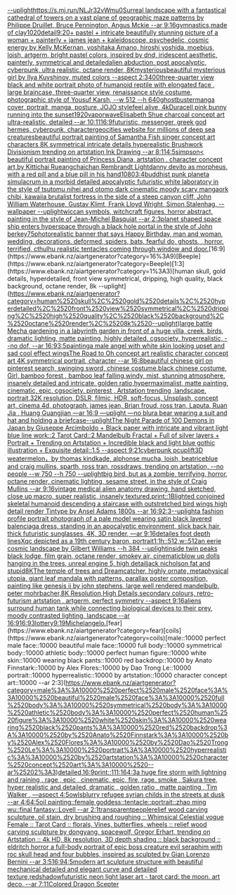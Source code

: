 [--uplight](https://www.ebank.nz/aiartgenerator?category=--uplight)[<https://s.mj.run/NLJr32vWmu0>](https://www.ebank.nz/aiartgenerator?category=%3Chttps%3A//s.mj.run/NLJr32vWmu0%3E)[Surreal landscape with a fantastical cathedral of towers on a vast plane of geographic maze patterns by Philippe Druillet, Bruce Pennington, Angus Mckie --ar 9:16](https://www.ebank.nz/aiartgenerator?category=Surreal%2520landscape%2520with%2520a%2520fantastical%2520cathedral%2520of%2520towers%2520on%2520a%2520vast%2520plane%2520of%2520geographic%2520maze%2520patterns%2520by%2520Philippe%2520Druillet%2C%2520Bruce%2520Pennington%2C%2520Angus%2520Mckie%2520--ar%25209%3A16)[gymnastics,made of clay](https://www.ebank.nz/aiartgenerator?category=gymnastics%2Cmade%2520of%2520clay)[1020](https://www.ebank.nz/aiartgenerator?category=1020)[detail](https://www.ebank.nz/aiartgenerator?category=detail)[9:20](https://www.ebank.nz/aiartgenerator?category=9%3A20)[+ pastel +  intricate beautifully stunning picture of a woman + painterly + james jean + kaleidoscope, psychedelic, cosmic energy by Kelly McKernan, yoshitaka Amano, hiroshi yoshida, moebius, loish, artgerm, bright pastel colors, inspired by dnd, iridescent aesthetic, painterly, symmetrical and detailed](https://www.ebank.nz/aiartgenerator?category=%2B%2520pastel%2520%2B%2520%2520intricate%2520beautifully%2520stunning%2520picture%2520of%2520a%2520woman%2520%2B%2520painterly%2520%2B%2520james%2520jean%2520%2B%2520kaleidoscope%2C%2520psychedelic%2C%2520cosmic%2520energy%2520by%2520Kelly%2520McKernan%2C%2520yoshitaka%2520Amano%2C%2520hiroshi%2520yoshida%2C%2520moebius%2C%2520loish%2C%2520artgerm%2C%2520bright%2520pastel%2520colors%2C%2520inspired%2520by%2520dnd%2C%2520iridescent%2520aesthetic%2C%2520painterly%2C%2520symmetrical%2520and%2520detailed)[alien abduction, post apocalyptic, cyberpunk, ultra realistic, octane render, 8K](https://www.ebank.nz/aiartgenerator?category=alien%2520abduction%2C%2520post%2520apocalyptic%2C%2520cyberpunk%2C%2520ultra%2520realistic%2C%2520octane%2520render%2C%25208K)[mysterious](https://www.ebank.nz/aiartgenerator?category=mysterious)[beautiful mysterious girl by Ilya Kuvshinov, muted colors --aspect 2:3](https://www.ebank.nz/aiartgenerator?category=beautiful%2520mysterious%2520girl%2520by%2520Ilya%2520Kuvshinov%2C%2520muted%2520colors%2520--aspect%25202%3A3)[400](https://www.ebank.nz/aiartgenerator?category=400)[three-quarter view black and white portrait photo of humanoid reptile with elongated face , large braincase, three-quarter view, renaissance style costume, photographic style of Yousuf Karsh, --w 512 --h 640](https://www.ebank.nz/aiartgenerator?category=three-quarter%2520view%2520black%2520and%2520white%2520portrait%2520photo%2520of%2520humanoid%2520reptile%2520with%2520elongated%2520face%2520%2C%2520large%2520braincase%2C%2520three-quarter%2520view%2C%2520renaissance%2520style%2520costume%2C%2520photographic%2520style%2520of%2520Yousuf%2520Karsh%2C%2520--w%2520512%2520--h%2520640)[ghostbuster](https://www.ebank.nz/aiartgenerator?category=ghostbuster)[manga cover, portrait, manga, posture, JOJO style](https://www.ebank.nz/aiartgenerator?category=manga%2520cover%2C%2520portrait%2C%2520manga%2C%2520posture%2C%2520JOJO%2520style)[feel alive, 4k](https://www.ebank.nz/aiartgenerator?category=feel%2520alive%2C%25204k)[Duracell pink bunny running into the sunset](https://www.ebank.nz/aiartgenerator?category=Duracell%2520pink%2520bunny%2520running%2520into%2520the%2520sunset)[1920](https://www.ebank.nz/aiartgenerator?category=1920)[vaporwave](https://www.ebank.nz/aiartgenerator?category=vaporwave)[Elisabeth Shue charcoal concept art ultra-realistic, detailed --ar 10:11](https://www.ebank.nz/aiartgenerator?category=Elisabeth%2520Shue%2520charcoal%2520concept%2520art%2520ultra-realistic%2C%2520detailed%2520--ar%252010%3A11)[16:9](https://www.ebank.nz/aiartgenerator?category=16%3A9)[futuristic, messenger, greek god hermes, cyberpunk, character](https://www.ebank.nz/aiartgenerator?category=futuristic%2C%2520messenger%2C%2520greek%2520god%2520hermes%2C%2520cyberpunk%2C%2520character)[geocities website for millions of deep sea creatures](https://www.ebank.nz/aiartgenerator?category=geocities%2520website%2520for%2520millions%2520of%2520deep%2520sea%2520creatures)[beautiful portrait painting of Samantha Fish singer concept art characters 8K symmetrical intricate details hyperealistic Brushwork Divisionism trending on artstation Ink Drawing --ar 8:11](https://www.ebank.nz/aiartgenerator?category=beautiful%2520portrait%2520painting%2520of%2520Samantha%2520Fish%2520singer%2520concept%2520art%2520characters%25208K%2520symmetrical%2520intricate%2520details%2520hyperealistic%2520Brushwork%2520Divisionism%2520trending%2520on%2520artstation%2520Ink%2520Drawing%2520--ar%25208%3A11)[4:5](https://www.ebank.nz/aiartgenerator?category=4%3A5)[simpson](https://www.ebank.nz/aiartgenerator?category=simpson)[< beautiful portrait painting of Princess Diana, artstation , character concept art,by Kittichai Rueangchaichan,Rembrandt Light](https://www.ebank.nz/aiartgenerator?category=%3C%2520beautiful%2520portrait%2520painting%2520of%2520Princess%2520Diana%2C%2520artstation%2520%2C%2520character%2520concept%2520art%2Cby%2520Kittichai%2520Rueangchaichan%2CRembrandt%2520Light)[danny devito as morpheus, with a red pill and a blue pill in his hand](https://www.ebank.nz/aiartgenerator?category=danny%2520devito%2520as%2520morpheus%2C%2520with%2520a%2520red%2520pill%2520and%2520a%2520blue%2520pill%2520in%2520his%2520hand)[1080](https://www.ebank.nz/aiartgenerator?category=1080)[3:4](https://www.ebank.nz/aiartgenerator?category=3%3A4)[buddhist punk planet](https://www.ebank.nz/aiartgenerator?category=buddhist%2520punk%2520planet)[a simulacrum in a morbid detailed apocalyptic futuristic white laboratory in the style of tsutomu nihei and otomo dark cinematic moody scary manga](https://www.ebank.nz/aiartgenerator?category=a%2520simulacrum%2520in%2520a%2520morbid%2520detailed%2520apocalyptic%2520futuristic%2520white%2520laboratory%2520in%2520the%2520style%2520of%2520tsutomu%2520nihei%2520and%2520otomo%2520dark%2520cinematic%2520moody%2520scary%2520manga)[ork chibi, kawaii](https://www.ebank.nz/aiartgenerator?category=ork%2520chibi%2C%2520kawaii)[a brutalist fortress in the side of a steep canyon cliff, John William Waterhouse, Gustav Klimt, Frank Lloyd Wright, Simon Stalenhag, --wallpaper --uplight](https://www.ebank.nz/aiartgenerator?category=a%2520brutalist%2520fortress%2520in%2520the%2520side%2520of%2520a%2520steep%2520canyon%2520cliff%2C%2520John%2520William%2520Waterhouse%2C%2520Gustav%2520Klimt%2C%2520Frank%2520Lloyd%2520Wright%2C%2520Simon%2520Stalenhag%2C%2520--wallpaper%2520--uplight)[wiccan symbols, witchcraft figures, horror abstract, painting in the style of Jean-Michel Basquiat --ar 2:3](https://www.ebank.nz/aiartgenerator?category=wiccan%2520symbols%2C%2520witchcraft%2520figures%2C%2520horror%2520abstract%2C%2520painting%2520in%2520the%2520style%2520of%2520Jean-Michel%2520Basquiat%2520--ar%25202%3A3)[planet shaped space ship enters hyperspace through a black hole portal in the style of John berkey](https://www.ebank.nz/aiartgenerator?category=planet%2520shaped%2520space%2520ship%2520enters%2520hyperspace%2520through%2520a%2520black%2520hole%2520portal%2520in%2520the%2520style%2520of%2520John%2520berkey)[75](https://www.ebank.nz/aiartgenerator?category=75)[photorealistic banner that says Happy Birthday, man and woman, wedding, decorations, deformed, spiders, bats, fearful  do, ghosts, , horror, terrified, cthulhu realistic tentacles coming through window and door.](https://www.ebank.nz/aiartgenerator?category=photorealistic%2520banner%2520that%2520says%2520Happy%2520Birthday%2C%2520man%2520and%2520woman%2C%2520wedding%2C%2520decorations%2C%2520deformed%2C%2520spiders%2C%2520bats%2C%2520fearful%2520%2520do%2C%2520ghosts%2C%2520%2C%2520horror%2C%2520terrified%2C%2520cthulhu%2520realistic%2520tentacles%2520coming%2520through%2520window%2520and%2520door.)[16:9](https://www.ebank.nz/aiartgenerator?category=16%3A9)[Beeple](https://www.ebank.nz/aiartgenerator?category=Beeple)[1:3](https://www.ebank.nz/aiartgenerator?category=1%3A3)[human skull, gold details, hyperdetailed, front view symmetrical, dripping, high quality, black background, octane render, 8k --uplight](https://www.ebank.nz/aiartgenerator?category=human%2520skull%2C%2520gold%2520details%2C%2520hyperdetailed%2C%2520front%2520view%2520symmetrical%2C%2520dripping%2C%2520high%2520quality%2C%2520black%2520background%2C%2520octane%2520render%2C%25208k%2520--uplight)[large battle Mecha gardening in a labyrinth garden in front of a huge villa, creek, birds, dramatic lighting, matte painting, highly detailed, cgsociety, hyperrealistic, --no dof, --ar 16:9](https://www.ebank.nz/aiartgenerator?category=large%2520battle%2520Mecha%2520gardening%2520in%2520a%2520labyrinth%2520garden%2520in%2520front%2520of%2520a%2520huge%2520villa%2C%2520creek%2C%2520birds%2C%2520dramatic%2520lighting%2C%2520matte%2520painting%2C%2520highly%2520detailed%2C%2520cgsociety%2C%2520hyperrealistic%2C%2520--no%2520dof%2C%2520--ar%252016%3A9)[3:5](https://www.ebank.nz/aiartgenerator?category=3%3A5)[painting](https://www.ebank.nz/aiartgenerator?category=painting)[a male angel with white skin looking upset and sad cool effect wings](https://www.ebank.nz/aiartgenerator?category=a%2520male%2520angel%2520with%2520white%2520skin%2520looking%2520upset%2520and%2520sad%2520cool%2520effect%2520wings)[The Road to Oh concept art realistic character concept art 4K symmetrical portrait, character --ar 16:8](https://www.ebank.nz/aiartgenerator?category=The%2520Road%2520to%2520Oh%2520concept%2520art%2520realistic%2520character%2520concept%2520art%25204K%2520symmetrical%2520portrait%2C%2520character%2520--ar%252016%3A8)[beautiful chinese girl on pinterest search, swinging sword, chinese costume,black chinese costume, Girl, bamboo forest , bamboo leaf falling,windy, mist, stunning atmosphere, insanely detailed and intricate, golden ratio,hypermaximalist, matte painting, cinematic, epic, cgsociety, pinterest , Artstation trending ,landscape, portrait,32K resolution, DSLR, filmic, HDR, soft-focus, Unsplash, concept art, cinema 4d, photograph, james jean, Brian froud, ross tran, Laputa, Ruan Jia , Huang Guangjian —ar 16:9 —uplight —no blur](https://www.ebank.nz/aiartgenerator?category=beautiful%2520chinese%2520girl%2520on%2520pinterest%2520search%2C%2520swinging%2520sword%2C%2520chinese%2520costume%2Cblack%2520chinese%2520costume%2C%2520Girl%2C%2520bamboo%2520forest%2520%2C%2520bamboo%2520leaf%2520falling%2Cwindy%2C%2520mist%2C%2520stunning%2520atmosphere%2C%2520insanely%2520detailed%2520and%2520intricate%2C%2520golden%2520ratio%2Chypermaximalist%2C%2520matte%2520painting%2C%2520cinematic%2C%2520epic%2C%2520cgsociety%2C%2520pinterest%2520%2C%2520Artstation%2520trending%2520%2Clandscape%2C%2520portrait%2C32K%2520resolution%2C%2520DSLR%2C%2520filmic%2C%2520HDR%2C%2520soft-focus%2C%2520Unsplash%2C%2520concept%2520art%2C%2520cinema%25204d%2C%2520photograph%2C%2520james%2520jean%2C%2520Brian%2520froud%2C%2520ross%2520tran%2C%2520Laputa%2C%2520Ruan%2520Jia%2520%2C%2520Huang%2520Guangjian%2520%E2%80%94ar%252016%3A9%2520%E2%80%94uplight%2520%E2%80%94no%2520blur)[a bear wearing a suit and hat and holding a briefcase](https://www.ebank.nz/aiartgenerator?category=a%2520bear%2520wearing%2520a%2520suit%2520and%2520hat%2520and%2520holding%2520a%2520briefcase)[--uplight](https://www.ebank.nz/aiartgenerator?category=--uplight)[The Night Parade of 100 Demons in Japan by Giuseppe Arcimboldo + Black paper with intricate and vibrant light blue line work::2 Tarot Card::2 Mandelbulb Fractal + Full of silver layers + Portrait + Trending on Artstation + Incredible black and light blue gothic illustration + Exquisite detail::1.5 --aspect 9:21](https://www.ebank.nz/aiartgenerator?category=The%2520Night%2520Parade%2520of%2520100%2520Demons%2520in%2520Japan%2520by%2520Giuseppe%2520Arcimboldo%2520%2B%2520Black%2520paper%2520with%2520intricate%2520and%2520vibrant%2520light%2520blue%2520line%2520work%3A%3A2%2520Tarot%2520Card%3A%3A2%2520Mandelbulb%2520Fractal%2520%2B%2520Full%2520of%2520silver%2520layers%2520%2B%2520Portrait%2520%2B%2520Trending%2520on%2520Artstation%2520%2B%2520Incredible%2520black%2520and%2520light%2520blue%2520gothic%2520illustration%2520%2B%2520Exquisite%2520detail%3A%3A1.5%2520--aspect%25209%3A21)[cyberpunk pc](https://www.ebank.nz/aiartgenerator?category=cyberpunk%2520pc)[uplift](https://www.ebank.nz/aiartgenerator?category=uplift)[3D weatermelon，by thomas kindkade, alphonse mucha, loish, beatriceblue and craig mullins, sparth, ross tran, rossdraws, trending on artstation, --no people --w 750 --h 750 --uplight](https://www.ebank.nz/aiartgenerator?category=3D%2520weatermelon%EF%BC%8Cby%2520thomas%2520kindkade%2C%2520alphonse%2520mucha%2C%2520loish%2C%2520beatriceblue%2520and%2520craig%2520mullins%2C%2520sparth%2C%2520ross%2520tran%2C%2520rossdraws%2C%2520trending%2520on%2520artstation%2C%2520--no%2520people%2520--w%2520750%2520--h%2520750%2520--uplight)[big bird, but as a zombie, terrifying, horror, octane render, cinematic lighting, sesame street, in the style of Craig Mullins --ar 9:16](https://www.ebank.nz/aiartgenerator?category=big%2520bird%2C%2520but%2520as%2520a%2520zombie%2C%2520terrifying%2C%2520horror%2C%2520octane%2520render%2C%2520cinematic%2520lighting%2C%2520sesame%2520street%2C%2520in%2520the%2520style%2520of%2520Craig%2520Mullins%2520--ar%25209%3A16)[vintage medical alien anatomy drawing, hand sketched, close up macro, super realistic, insanely textured,](https://www.ebank.nz/aiartgenerator?category=vintage%2520medical%2520alien%2520anatomy%2520drawing%2C%2520hand%2520sketched%2C%2520close%2520up%2520macro%2C%2520super%2520realistic%2C%2520insanely%2520textured%2C)[print::1](https://www.ebank.nz/aiartgenerator?category=print%3A%3A1)[Blighted conjoined skeletal humanoid descending a staircase with outstretched bird wings high detail render Tintype by Ansel Adams 1800s --ar 16:9](https://www.ebank.nz/aiartgenerator?category=Blighted%2520conjoined%2520skeletal%2520humanoid%2520descending%2520a%2520staircase%2520with%2520outstretched%2520bird%2520wings%2520high%2520detail%2520render%2520Tintype%2520by%2520Ansel%2520Adams%25201800s%2520--ar%252016%3A9)[2:3](https://www.ebank.nz/aiartgenerator?category=2%3A3)[--uplight](https://www.ebank.nz/aiartgenerator?category=--uplight)[a fashion profile portrait photograph of a pale model wearing satin black layered balenciaga dress, standing in an apocalyptic environment, slick back hair, thick futuristic sunglasses, 4K, 3D render, —ar 9:16](https://www.ebank.nz/aiartgenerator?category=a%2520fashion%2520profile%2520portrait%2520photograph%2520of%2520a%2520pale%2520model%2520wearing%2520satin%2520black%2520layered%2520balenciaga%2520dress%2C%2520standing%2520in%2520an%2520apocalyptic%2520environment%2C%2520slick%2520back%2520hair%2C%2520thick%2520futuristic%2520sunglasses%2C%25204K%2C%25203D%2520render%2C%2520%E2%80%94ar%25209%3A16)[detailes foot depth lines](https://www.ebank.nz/aiartgenerator?category=detailes%2520foot%2520depth%2520lines)[Xqc depicted as a 19th century baron, portrait](https://www.ebank.nz/aiartgenerator?category=Xqc%2520depicted%2520as%2520a%252019th%2520century%2520baron%2C%2520portrait)[1:1](https://www.ebank.nz/aiartgenerator?category=1%3A1)[h::512,w::512](https://www.ebank.nz/aiartgenerator?category=h%3A%3A512%2Cw%3A%3A512)[an eerie cosmic landscape by Gilbert Williams --h 384 --uplight](https://www.ebank.nz/aiartgenerator?category=an%2520eerie%2520cosmic%2520landscape%2520by%2520Gilbert%2520Williams%2520--h%2520384%2520--uplight)[inside twin peaks black lodge, film grain, octane render, smokey air, cinematic](https://www.ebank.nz/aiartgenerator?category=inside%2520twin%2520peaks%2520black%2520lodge%2C%2520film%2520grain%2C%2520octane%2520render%2C%2520smokey%2520air%2C%2520cinematic)[blow up dolls hanging in the trees, unreal engine 5, high detail](https://www.ebank.nz/aiartgenerator?category=blow%2520up%2520dolls%2520hanging%2520in%2520the%2520trees%2C%2520unreal%2520engine%25205%2C%2520high%2520detail)[jack nicholson fat and stupid](https://www.ebank.nz/aiartgenerator?category=jack%2520nicholson%2520fat%2520and%2520stupid)[8K](https://www.ebank.nz/aiartgenerator?category=8K)[The temple of trees and Dreamcatcher, highly ornate, metaphysical utopia, giant leaf mandala with patterns, parallax poster composition, painting like genesis ii by john stephens, large well rendered mandelbulb, peter mohrbacher,8K Resolution,High Details,secondary colours, retro-futurism artstation , artgerm, perfect symmetry --aspect 9:16](https://www.ebank.nz/aiartgenerator?category=The%2520temple%2520of%2520trees%2520and%2520Dreamcatcher%2C%2520highly%2520ornate%2C%2520metaphysical%2520utopia%2C%2520giant%2520leaf%2520mandala%2520with%2520patterns%2C%2520parallax%2520poster%2520composition%2C%2520painting%2520like%2520genesis%2520ii%2520by%2520john%2520stephens%2C%2520large%2520well%2520rendered%2520mandelbulb%2C%2520peter%2520mohrbacher%2C8K%2520Resolution%2CHigh%2520Details%2Csecondary%2520colours%2C%2520retro-futurism%2520artstation%2520%2C%2520artgerm%2C%2520perfect%2520symmetry%2520--aspect%25209%3A16)[aliens surround human tank while connecting biological devices to their prey, moody contrasted lighting, landscape --ar 16:9](https://www.ebank.nz/aiartgenerator?category=aliens%2520surround%2520human%2520tank%2520while%2520connecting%2520biological%2520devices%2520to%2520their%2520prey%2C%2520moody%2520contrasted%2520lighting%2C%2520landscape%2520--ar%252016%3A9)[16:9](https://www.ebank.nz/aiartgenerator?category=16%3A9)[3](https://www.ebank.nz/aiartgenerator?category=3)[lottery](https://www.ebank.nz/aiartgenerator?category=lottery)[9:19](https://www.ebank.nz/aiartgenerator?category=9%3A19)[Michelangelo.](https://www.ebank.nz/aiartgenerator?category=Michelangelo.)[fear](https://www.ebank.nz/aiartgenerator?category=fear)[coils](https://www.ebank.nz/aiartgenerator?category=coils)[male::10000 perfect male face::10000 beautiful male face::10000 full body::10000 symmetrical body::10000 athletic body::10000 perfect human figure::10000 white skin::10000 wearing black pants::10000 red backdrop::10000 by Anato Finnstark::10000 by Alex Flores::10000 by Dao Trong Le::10000 portrait::10000 hyperrealistic::10000 by artstation::10000 character concept art::10000 --ar 2:3](https://www.ebank.nz/aiartgenerator?category=male%3A%3A10000%2520perfect%2520male%2520face%3A%3A10000%2520beautiful%2520male%2520face%3A%3A10000%2520full%2520body%3A%3A10000%2520symmetrical%2520body%3A%3A10000%2520athletic%2520body%3A%3A10000%2520perfect%2520human%2520figure%3A%3A10000%2520white%2520skin%3A%3A10000%2520wearing%2520black%2520pants%3A%3A10000%2520red%2520backdrop%3A%3A10000%2520by%2520Anato%2520Finnstark%3A%3A10000%2520by%2520Alex%2520Flores%3A%3A10000%2520by%2520Dao%2520Trong%2520Le%3A%3A10000%2520portrait%3A%3A10000%2520hyperrealistic%3A%3A10000%2520by%2520artstation%3A%3A10000%2520character%2520concept%2520art%3A%3A10000%2520--ar%25202%3A3)[detailed,](https://www.ebank.nz/aiartgenerator?category=detailed%2C)[16:9](https://www.ebank.nz/aiartgenerator?category=16%3A9)[print::1](https://www.ebank.nz/aiartgenerator?category=print%3A%3A1)[11:16](https://www.ebank.nz/aiartgenerator?category=11%3A16)[4:3](https://www.ebank.nz/aiartgenerator?category=4%3A3)[a huge fire storm with lightning and raining , rage , epic , cinematic, epic, fire, rage, smoke , Sakura tree, hyper realistic and detailed, dramatic , golden ratio , matte painting , Tim Walker , —aspect 4:5](https://www.ebank.nz/aiartgenerator?category=a%2520huge%2520fire%2520storm%2520with%2520lightning%2520and%2520raining%2520%2C%2520rage%2520%2C%2520epic%2520%2C%2520cinematic%2C%2520epic%2C%2520fire%2C%2520rage%2C%2520smoke%2520%2C%2520Sakura%2520tree%2C%2520hyper%2520realistic%2520and%2520detailed%2C%2520dramatic%2520%2C%2520golden%2520ratio%2520%2C%2520matte%2520painting%2520%2C%2520Tim%2520Walker%2520%2C%2520%E2%80%94aspect%25204%3A5)[owls](https://www.ebank.nz/aiartgenerator?category=owls)[blurry refugee syrian childs in the streets at dusk  --ar 4:6](https://www.ebank.nz/aiartgenerator?category=blurry%2520refugee%2520syrian%2520childs%2520in%2520the%2520streets%2520at%2520dusk%2520%2520--ar%25204%3A6)[4:5](https://www.ebank.nz/aiartgenerator?category=4%3A5)[oil painting::female goddess::tentacle::portrait::zhao ming wu::final fantasy::Lovell --ar 2:1](https://www.ebank.nz/aiartgenerator?category=oil%2520painting%3A%3Afemale%2520goddess%3A%3Atentacle%3A%3Aportrait%3A%3Azhao%2520ming%2520wu%3A%3Afinal%2520fantasy%3A%3ALovell%2520--ar%25202%3A1)[transparent](https://www.ebank.nz/aiartgenerator?category=transparent)[people](https://www.ebank.nz/aiartgenerator?category=people)[relief wood carving sculpture, oil stain, dry brushing and roughing :: Whimsical Celestial vogue Female :: Tarot Card :: florals, Vines, butterflies, wheels :: relief wood carving sculpture by dongyang, spacewolf, Gregor Erhart, trending on Artstation :: 4k HD, 8k resolution, 3D depth shading :: black background :: eldritch horror a full-body portrait of epic boss creature evil seraphim with roc skull head and four bubbles, inspired as sculpted by Gian Lorenzo Bernini --ar 3:5](https://www.ebank.nz/aiartgenerator?category=relief%2520wood%2520carving%2520sculpture%2C%2520oil%2520stain%2C%2520dry%2520brushing%2520and%2520roughing%2520%3A%3A%2520Whimsical%2520Celestial%2520vogue%2520Female%2520%3A%3A%2520Tarot%2520Card%2520%3A%3A%2520florals%2C%2520Vines%2C%2520butterflies%2C%2520wheels%2520%3A%3A%2520relief%2520wood%2520carving%2520sculpture%2520by%2520dongyang%2C%2520spacewolf%2C%2520Gregor%2520Erhart%2C%2520trending%2520on%2520Artstation%2520%3A%3A%25204k%2520HD%2C%25208k%2520resolution%2C%25203D%2520depth%2520shading%2520%3A%3A%2520black%2520background%2520%3A%3A%2520eldritch%2520horror%2520a%2520full-body%2520portrait%2520of%2520epic%2520boss%2520creature%2520evil%2520seraphim%2520with%2520roc%2520skull%2520head%2520and%2520four%2520bubbles%2C%2520inspired%2520as%2520sculpted%2520by%2520Gian%2520Lorenzo%2520Bernini%2520--ar%25203%3A5)[16:9](https://www.ebank.nz/aiartgenerator?category=16%3A9)[4:5](https://www.ebank.nz/aiartgenerator?category=4%3A5)[modern art sculpture structure with beautiful mechanical detailed and elegant curve and detailed texture,](https://www.ebank.nz/aiartgenerator?category=modern%2520art%2520sculpture%2520structure%2520with%2520beautiful%2520mechanical%2520detailed%2520and%2520elegant%2520curve%2520and%2520detailed%2520texture%2C)[red](https://www.ebank.nz/aiartgenerator?category=red)[shadow](https://www.ebank.nz/aiartgenerator?category=shadow)[futuristic neon light laser art - tarot card: the moon. art deco. --ar 7:11](https://www.ebank.nz/aiartgenerator?category=futuristic%2520neon%2520light%2520laser%2520art%2520-%2520tarot%2520card%3A%2520the%2520moon.%2520art%2520deco.%2520--ar%25207%3A11)[Colored Dragon Scepter](https://www.ebank.nz/aiartgenerator?category=Colored%2520Dragon%2520Scepter)